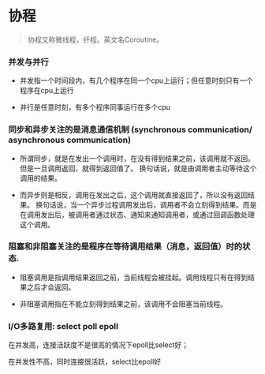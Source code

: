 # 协程

>协程又称微线程，纤程。英文名Coroutine。

### 并发与并行

* 并发指一个时间段内，有几个程序在同一个cpu上运行；但任意时刻只有一个程序在cpu上运行

* 并行是任意时刻，有多个程序同事运行在多个cpu

### 同步和异步关注的是消息通信机制 (synchronous communication/ asynchronous communication)

* 所谓同步，就是在发出一个调用时，在没有得到结果之前，该调用就不返回。但是一旦调用返回，就得到返回值了。
换句话说，就是由调用者主动等待这个调用的结果。

* 而异步则是相反，调用在发出之后，这个调用就直接返回了，所以没有返回结果。
换句话说，当一个异步过程调用发出后，调用者不会立刻得到结果。而是在调用发出后，被调用者通过状态、通知来通知调用者，或通过回调函数处理这个调用。


### 阻塞和非阻塞关注的是程序在等待调用结果（消息，返回值）时的状态.

* 阻塞调用是指调用结果返回之前，当前线程会被挂起。调用线程只有在得到结果之后才会返回。

* 非阻塞调用指在不能立刻得到结果之前，该调用不会阻塞当前线程。

### I/O多路复用: select poll epoll

在并发高，连接活跃度不是很高的情况下epoll比select好；

在并发性不高，同时连接很活跃，select比epoll好











